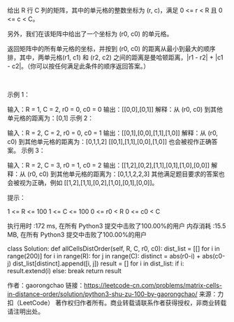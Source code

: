 给出 R 行 C 列的矩阵，其中的单元格的整数坐标为 (r, c)，满足 0 <= r < R 且 0 <= c < C。

另外，我们在该矩阵中给出了一个坐标为 (r0, c0) 的单元格。

返回矩阵中的所有单元格的坐标，并按到 (r0, c0) 的距离从最小到最大的顺序排，其中，两单元格(r1, c1) 和 (r2, c2) 之间的距离是曼哈顿距离，|r1 - r2| + |c1 - c2|。（你可以按任何满足此条件的顺序返回答案。）

 

示例 1：

输入：R = 1, C = 2, r0 = 0, c0 = 0
输出：[[0,0],[0,1]]
解释：从 (r0, c0) 到其他单元格的距离为：[0,1]
示例 2：

输入：R = 2, C = 2, r0 = 0, c0 = 1
输出：[[0,1],[0,0],[1,1],[1,0]]
解释：从 (r0, c0) 到其他单元格的距离为：[0,1,1,2]
[[0,1],[1,1],[0,0],[1,0]] 也会被视作正确答案。
示例 3：

输入：R = 2, C = 3, r0 = 1, c0 = 2
输出：[[1,2],[0,2],[1,1],[0,1],[1,0],[0,0]]
解释：从 (r0, c0) 到其他单元格的距离为：[0,1,1,2,2,3]
其他满足题目要求的答案也会被视为正确，例如 [[1,2],[1,1],[0,2],[1,0],[0,1],[0,0]]。
 

提示：

1 <= R <= 100
1 <= C <= 100
0 <= r0 < R
0 <= c0 < C


执行用时 :172 ms, 在所有 Python3 提交中击败了100.00%的用户
内存消耗 :15.5 MB, 在所有 Python3 提交中击败了100.00%的用户

class Solution:
    def allCellsDistOrder(self, R, C, r0, c0):
        dist_list = [[] for i in range(200)]
        for i in range(R):
            for j in range(C):
                distinct = abs(r0-i) + abs(c0-j)
                dist_list[distinct].append([i, j])
        result = []
        for i in dist_list:
            if i:
                result.extend(i)
            else:
                break
        return result

作者：gaorongchao
链接：https://leetcode-cn.com/problems/matrix-cells-in-distance-order/solution/python3-shu-zu-100-by-gaorongchao/
来源：力扣（LeetCode）
著作权归作者所有。商业转载请联系作者获得授权，非商业转载请注明出处。